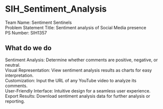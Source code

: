 # SIH_Sentiment_Analysis
Team Name: Sentiment Sentinels   
Problem Statement Title: Sentiment analysis of Social Media presence   
PS Number: SIH1357  

## What do we do
Sentiment Analysis: Determine whether comments are positive, negative, or neutral.  
Visual Representation: View sentiment analysis results as charts for easy interpretation.  
Customization: Input the URL of any YouTube video to analyze its comments.  
User-Friendly Interface: Intuitive design for a seamless user experience.  
Export Results: Download sentiment analysis data for further analysis or reporting.  


